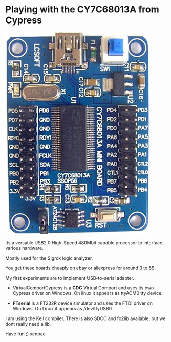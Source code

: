 # Playing with the CY7C68013A from Cypress




![modul](docu/cy7c68013a.jpg)



Its a versatile USB2.0 High-Speed 480Mbit capable processor to interface various hardware.

Mostly used for the Sigrok logic analyzer.

You get these boards cheaply on ebay or aliexpress for around 3 to 5$.

My first experiments are to implement USB-to-serial adapter.

- VirtualComportCypress is a **CDC** Virtual Comport and uses its own Cypress driver on Windows.
On linux it appears as ttyACM0 tty device.

- **FTserial** is a FT232R device simulator and uses the FTDI driver on Windows.
On Linux it appears as /dev/ttyUSB0

I am using the Keil compiler. 
There is also SDCC and fx2lib available, but we dont really need a lib.


Have fun ;) xenpac